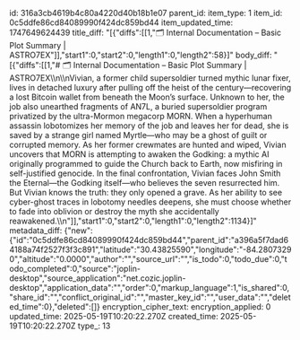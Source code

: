 id: 316a3cb4619b4c80a4220d40b18b1e07
parent_id: 
item_type: 1
item_id: 0c5ddfe86cd84089990f424dc859bd44
item_updated_time: 1747649624439
title_diff: "[{\"diffs\":[[1,\"🗂️ Internal Documentation – Basic Plot Summary | ASTRO7EX\"]],\"start1\":0,\"start2\":0,\"length1\":0,\"length2\":58}]"
body_diff: "[{\"diffs\":[[1,\"# 🗂️ Internal Documentation – Basic Plot Summary | ASTRO7EX\\\n\\\nVivian, a former child supersoldier turned mythic lunar fixer, lives in detached luxury after pulling off the heist of the century—recovering a lost Bitcoin wallet from beneath the Moon’s surface. Unknown to her, the job also unearthed fragments of AN7L, a buried supersoldier program privatized by the ultra-Mormon megacorp MORN. When a hyperhuman assassin lobotomizes her memory of the job and leaves her for dead, she is saved by a strange girl named Myrtle—who may be a ghost of guilt or corrupted memory. As her former crewmates are hunted and wiped, Vivian uncovers that MORN is attempting to awaken the Godking: a mythic AI originally programmed to guide the Church back to Earth, now misfiring in self-justified genocide. In the final confrontation, Vivian faces John Smith the Eternal—the Godking itself—who believes the seven resurrected him. But Vivian knows the truth: they only opened a grave. As her ability to see cyber-ghost traces in lobotomy needles deepens, she must choose whether to fade into oblivion or destroy the myth she accidentally reawakened.\\\n\"]],\"start1\":0,\"start2\":0,\"length1\":0,\"length2\":1134}]"
metadata_diff: {"new":{"id":"0c5ddfe86cd84089990f424dc859bd44","parent_id":"a396a5f7dad64188a74f2527f3f3c891","latitude":"30.43825590","longitude":"-84.28073290","altitude":"0.0000","author":"","source_url":"","is_todo":0,"todo_due":0,"todo_completed":0,"source":"joplin-desktop","source_application":"net.cozic.joplin-desktop","application_data":"","order":0,"markup_language":1,"is_shared":0,"share_id":"","conflict_original_id":"","master_key_id":"","user_data":"","deleted_time":0},"deleted":[]}
encryption_cipher_text: 
encryption_applied: 0
updated_time: 2025-05-19T10:20:22.270Z
created_time: 2025-05-19T10:20:22.270Z
type_: 13